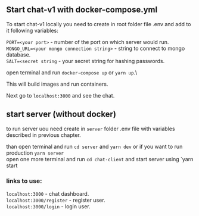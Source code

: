 ## Start chat-v1 with docker-compose.yml

To start chat-v1 locally you need to create in root folder  file .env
and add to it following variables:

`PORT=<your port>` - number of the port on which server would run.\
`MONGO_URL=<your mongo connection string>` - string to connect to mongo database.\
`SALT=<secret string` - your secret string for hashing passwords.

open terminal and run `docker-compose up` or `yarn up`.\

This will build images and run containers. 

Next go to `localhost:3000` and see the chat.

## start server (without docker)

to run server uou need create in `server` folder .env file with
variables described in previous chapter.

than open terminal and run `cd server` and  `yarn dev` or if you want to run production `yarn server`\
open one more terminal and run `cd chat-client` and start server using `yarn start


### links to use:
`localhost:3000` - chat dashboard.\
`localhost:3000/register` - register user.\
`localhost:3000/login` - login user.
